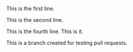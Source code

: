 This is the first line.

This is the second line.

This is the fourth line. This is it.

This is a branch created for testing pull requests.